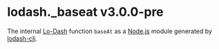 # lodash._baseat v3.0.0-pre

The internal [Lo-Dash](https://lodash.com/) function `baseAt` as a [Node.js](http://nodejs.org/) module generated by [lodash-cli](https://www.npmjs.com/package/lodash-cli).

